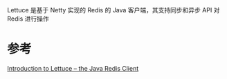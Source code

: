 Lettuce 是基于 Netty 实现的 Redis 的 Java 客户端，其支持同步和异步 API 对 Redis 进行操作


# 参考
[Introduction to Lettuce – the Java Redis Client](https://www.baeldung.com/java-redis-lettuce)
